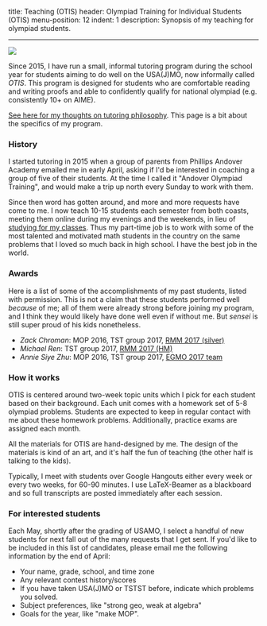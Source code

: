 title: Teaching (OTIS)
header: Olympiad Training for Individual Students (OTIS)
menu-position: 12
indent: 1
description: Synopsis of my teaching for olympiad students.

---

<img src="static/calvin-education.gif" />

Since 2015, I have run a small,
informal tutoring program during the school year
for students aiming to do well on the USA(J)MO,
now informally called *OTIS*.
This program is designed for students who are
comfortable reading and writing proofs
and able to confidently qualify for national olympiad
(e.g. consistently 10+ on AIME).

[See here for my thoughts on tutoring philosophy][tutor].
This page is a bit about the specifics of my program.

### History
I started tutoring in 2015 when a group of parents
from Phillips Andover Academy emailed me in early April,
asking if I'd be interested in coaching a group of five of their students.
At the time I called it "Andover Olympiad Training",
and would make a trip up north every Sunday to work with them.

Since then word has gotten around,
and more and more requests have come to me.
I now teach 10-15 students each semester from both coasts,
meeting them online during my evenings and the weekends,
in lieu of [studying for my classes][gir].
Thus my part-time job is to work with some of the
most talented and motivated math students in the country
on the same problems that I loved so much back in high school.
I have the best job in the world.

### Awards
Here is a list of some of the accomplishments of my past students,
listed with permission.
This is not a claim that these students performed well *because* of me;
all of them were already strong before joining my program,
and I think they would likely have done well even if without me.
But *sensei* is still super proud of his kids nonetheless.

+ *Zack Chroman*: MOP 2016, TST group 2017,
  [RMM 2017 (silver)](http://rmms.lbi.ro/rmm2017/index.php?id=results_math)
+ *Michael Ren*: TST group 2017,
  [RMM 2017 (HM)](http://rmms.lbi.ro/rmm2017/index.php?id=results_math)
+ *Annie Siye Zhu*: MOP 2016, TST group 2017,
  [EGMO 2017 team](https://www.egmo.org/registration/2017/person212)

### How it works
OTIS is centered around two-week topic units
which I pick for each student based on their background.
Each unit comes with a homework set of 5-8 olympiad problems.
Students are expected to keep in regular contact with me
about these homework problems.
Additionally, practice exams are assigned each month.

All the materials for OTIS are hand-designed by me.
The design of the materials is kind of an art,
and it's half the fun of teaching
(the other half is talking to the kids).

Typically, I meet with students over Google Hangouts
either every week or every two weeks, for 60-90 minutes.
I use LaTeX-Beamer as a blackboard and so full transcripts are posted
immediately after each session.

### For interested students
Each May, shortly after the grading of USAMO,
I select a handful of new students for next fall
out of the many requests that I get sent.
If you'd like to be included in this list of candidates,
please email me the following information by the end of April:

* Your name, grade, school, and time zone
* Any relevant contest history/scores
* If you have taken USA(J)MO or TSTST before, indicate which problems you solved.
* Subject preferences, like "strong geo, weak at algebra"
* Goals for the year, like "make MOP".

[tutor]: https://usamo.wordpress.com/2016/02/07/stop-paying-me-per-hour/
[geombook]: geombook.html
[gir]: http://catalog.mit.edu/mit/undergraduate-education/general-institute-requirements/
